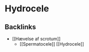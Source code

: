 # Hydrocele
## Backlinks
* [[Hævelse af scrotum]]
	* [[Spermatocele]]
[[Hydrocele]]

<!-- #anki/deck/Medicine #anki/tag/med/Urology #anki/tag/med/GP -->

<!-- {BearID:1611B64D-1A92-472B-A6F6-4F171402058E-19264-000023C1AC0FB1B4} -->
